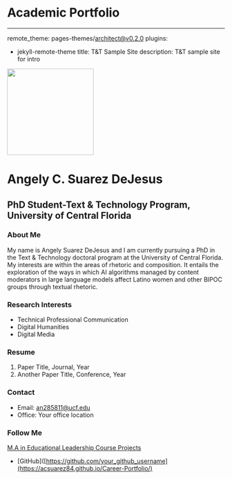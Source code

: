 # Academic Portfolio
---
remote_theme: pages-themes/architect@v0.2.0
plugins:
- jekyll-remote-theme
title: T&T Sample Site
description: T&T sample site for intro

<img align="left">
<img src="https://github.com/user-attachments/assets/ffe372ef-71ce-4491-8097-48fa7006a7ea" width="200" height="200"/>

# Angely C. Suarez DeJesus
## PhD Student-Text & Technology Program, University of Central Florida

### About Me
My name is Angely Suarez DeJesus and I am currently pursuing a PhD in the Text & Technology doctoral program at  the University of Central Florida. 
My interests are within the areas of rhetoric and composition. It entails the exploration of the ways in which AI algorithms managed by content moderators in large language models affect Latino women and other BIPOC groups  through textual rhetoric.

### Research Interests
- Technical Professional Communication
- Digital Humanities
- Digital Media

### Resume

1. Paper Title, Journal, Year
2. Another Paper Title, Conference, Year

### Contact

- Email: an285811@ucf.edu
- Office: Your office location

### Follow Me
[M.A in Educational Leadership Course Projects](https://sites.google.com/view/angely-suarez-dejesus/home)

- [GitHub]([https://github.com/your_github_username](https://acsuarez84.github.io/Career-Portfolio/)
